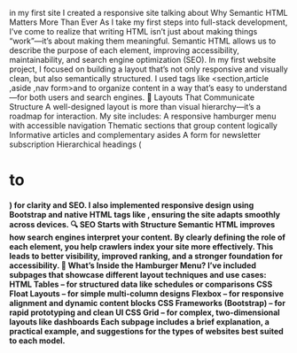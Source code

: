 in my first site I created a responsive site talking about Why Semantic HTML Matters More Than Ever
As I take my first steps into full-stack development, I’ve come to realize that writing HTML isn’t just about making things “work”—it’s about making them meaningful. Semantic HTML allows us to describe the purpose of each element, improving accessibility, maintainability, and search engine optimization (SEO).
In my first website project, I focused on building a layout that’s not only responsive and visually clean, but also semantically structured. I used tags like <section,article ,aside ,nav form>and to organize content in a way that’s easy to understand—for both users and search engines. 
🧱 Layouts That Communicate Structure
A well-designed layout is more than visual hierarchy—it’s a roadmap for interaction. My site includes:
A responsive hamburger menu with accessible navigation
Thematic sections that group content logically
Informative articles and complementary asides
A form for newsletter subscription
Hierarchical headings ( <h1>to <h4>) for clarity and SEO.
I also implemented responsive design using Bootstrap and native HTML tags like , ensuring the site adapts smoothly across devices.
🔍 SEO Starts with Structure
Semantic HTML improves how search engines interpret your content. By clearly defining the role of each element, you help crawlers index your site more effectively. This leads to better visibility, improved ranking, and a stronger foundation for accessibility.
📁 What’s Inside the Hamburger Menu?
I’ve included subpages that showcase different layout techniques and use cases:
HTML Tables – for structured data like schedules or comparisons
CSS Float Layouts – for simple multi-column designs
Flexbox – for responsive alignment and dynamic content blocks
CSS Frameworks (Bootstrap) – for rapid prototyping and clean UI
CSS Grid – for complex, two-dimensional layouts like dashboards
Each subpage includes a brief explanation, a practical example, and suggestions for the types of websites best suited to each model.
